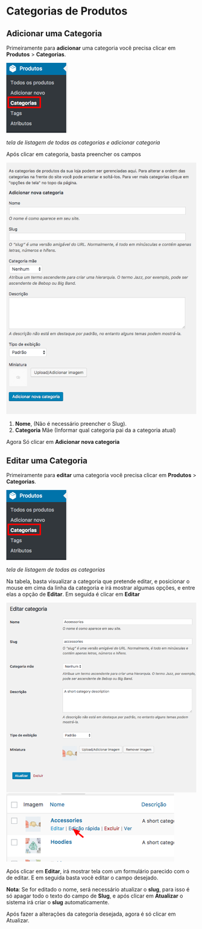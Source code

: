  # Categorias de Produtos

## Adicionar uma Categoria

Primeiramente para **adicionar** uma categoria você precisa clicar em **Produtos** > **Categorias**.


<img src="../../../assets/woocommerce-menu-categoria-produto.png">

_tela de listagem de todas as categorias e adicionar categoria_

Após clicar em categoria, basta preencher os campos

<img src="../../../assets/woocommerce-produto-categoria-adicionar.png">

1. **Nome**, (Não é necessário preencher o Slug).
2. **Categoria** Mãe (Informar qual categoria pai da a categoria atual)


Agora Só clicar em **Adicionar nova categoria**

## Editar uma Categoria

Primeiramente para **editar** uma categoria você precisa clicar em **Produtos** > **Categorias**.


<img src="../../../assets/woocommerce-menu-categoria-produto.png">

_tela de listagem de todas as categorias_

Na tabela, basta visualizar a categoria que pretende editar, e posicionar o mouse em cima da linha da categoria e irá mostrar algumas opções, e entre elas a opção de **Editar**. Em seguida é clicar em **Editar**

<img src="../../../assets/woocommerce-produto-categoria-editar.png">

<img src="../../../assets/woocommerce-produto-categoria-editar-hover.png">

Após clicar em **Editar**, irá mostrar tela com um formulário parecido com o de editar. E em seguida basta você editar o campo desejado.

**Nota**: Se for editado o nome, será necessário atualizar o **slug**, para isso é só apagar todo o texto do campo de **Slug**, e após clicar em **Atualizar** o sistema irá criar o **slug** automaticamente.

Após fazer a alterações da categoria desejada, agora é só clicar em Atualizar.



